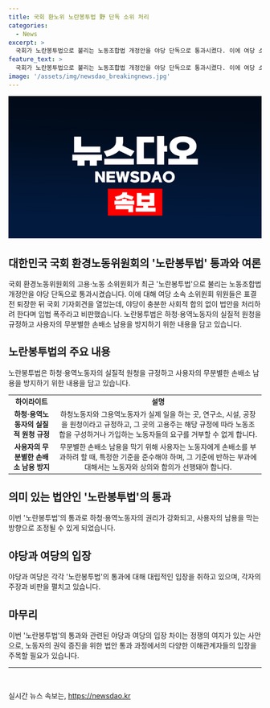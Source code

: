 ```yaml
---
title: 국회 환노위 노란봉투법 野 단독 소위 처리
categories:
  - News
excerpt: >
  국회가 노란봉투법으로 불리는 노동조합법 개정안을 야당 단독으로 통과시켰다. 이에 여당 소속 소위원회 위원들은 퇴장 후 기자회견을 열어 야당의 법안 처리를 비판했다. 노란봉투법은 하청·용역노동자의 실질적 원청을 규정하고 사용자의 손배소 남용을 방지하는 내용을 담고 있다.
feature_text: >
  국회가 노란봉투법으로 불리는 노동조합법 개정안을 야당 단독으로 통과시켰다. 이에 여당 소속 소위원회 위원들은 퇴장 후 기자회견을 열어 야당의 법안 처리를 비판했다. 노란봉투법은 하청·용역노동자의 실질적 원청을 규정하고 사용자의 손배소 남용을 방지하는 내용을 담고 있다.
image: '/assets/img/newsdao_breakingnews.jpg'
---
```


<p><img src="/assets/img/newsdao_breakingnews.jpg" alt="ontimetimes 속보" /></p>

<h2>대한민국 국회 환경노동위원회의 '노란봉투법' 통과와 여론</h2>

<p data-ke-size="size16">국회 환경노동위원회의 고용·노동 소위원회가 최근 '노란봉투법'으로 불리는 노동조합법 개정안을 야당 단독으로 통과시켰습니다. 이에 대해 여당 소속 소위원회 위원들은 표결 전 퇴장한 뒤 국회 기자회견을 열었는데, 야당이 충분한 사회적 합의 없이 법안을 처리하려 한다며 입법 폭주라고 비판했습니다. 노란봉투법은 하청·용역노동자의 실질적 원청을 규정하고 사용자의 무분별한 손배소 남용을 방지하기 위한 내용을 담고 있습니다.</p>

<h2 data-ke-size="size26">노란봉투법의 주요 내용</h2>

<p data-ke-size="size16">노란봉투법은 하청·용역노동자의 실질적 원청을 규정하고 사용자의 무분별한 손배소 남용을 방지하기 위한 내용을 담고 있습니다.</p>

<table>
    <tr>
        <td style="text-align: center; height: 17px;"><b>하이라이트</b></td>
        <td style="text-align: center; height: 17px;"><b>설명</b></td>
    </tr>
    <tr>
        <td style="text-align: center; height: 17px;"><b>하청·용역노동자의 실질적 원청 규정</b></td>
        <td style="text-align: center; height: 17px;">하청노동자와 그용역노동자가 실제 일을 하는 곳, 연구소, 시설, 공장을 원청이라고 규정하고, 그 곳의 고용주는 해당 규정에 따라 노동조합을 구성하거나 가입하는 노동자들의 요구를 거부할 수 없게 합니다.</td>
    </tr>
    <tr>
        <td style="text-align: center; height: 17px;"><b>사용자의 무분별한 손배소 남용 방지</b></td>
        <td style="text-align: center; height: 17px;">무분별한 손배소 남용을 막기 위해 사용자는 노동자에게 손배소를 부과하려 할 때, 특정한 기준을 준수해야 하며, 그 기준에 반하는 부과에 대해서는 노동자와 상의와 합의가 선행돼야 합니다.</td>
    </tr>
</table>

<h2 data-ke-size="size26">의미 있는 법안인 '노란봉투법'의 통과</h2>

<p data-ke-size="size16">이번 '노란봉투법'의 통과로 하청·용역노동자의 권리가 강화되고, 사용자의 남용을 막는 방향으로 조정될 수 있게 되었습니다.</p>

<h2 data-ke-size="size26">야당과 여당의 입장</h2>

<p data-ke-size="size16">야당과 여당은 각각 '노란봉투법'의 통과에 대해 대립적인 입장을 취하고 있으며, 각자의 주장과 비판을 펼치고 있습니다.</p>

<h2 data-ke-size="size26">마무리</h2>

<p data-ke-size="size16">이번 '노란봉투법'의 통과와 관련된 야당과 여당의 입장 차이는 정쟁의 여지가 있는 사안으로, 노동자의 권익 증진을 위한 법안 통과 과정에서의 다양한 이해관계자들의 입장을 주목할 필요가 있습니다.</p>

<hr>

<p data-ke-size="size16">&nbsp;</p>
실시간 뉴스 속보는, <a href="https://newsdao.kr" rel="dofollow">https://newsdao.kr</a>


